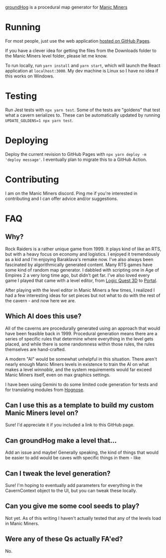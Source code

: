 [groundHog](https://en.wikipedia.org/wiki/Groundhog_Day_(film))
is a procedural map generator for
[Manic Miners](https://manicminers.baraklava.com/)

# Running

For most people, just use the web application
[hosted on GitHub Pages](https://charredutensil.github.io/groundhog/).

If you have a clever idea for getting the files from the Downloads folder
to the Manic Miners level folder, please let me know.

To run locally, run `yarn install` and `yarn start`, which will launch the
React application at `localhost:3000`. My dev machine is Linux so I have
no idea if this works on Windows.

# Testing

Run Jest tests with `npx yarn test`. Some of the tests are "goldens" that
test what a cavern serializes to. These can be automatically updated by
running `UPDATE_GOLDENS=1 npx yarn test`.

# Deploying

Deploy the current revision to GitHub Pages with
`npx yarn deploy -m 'deploy message'`. I eventually plan to migrate this
to a GitHub Action. 

# Contributing

I am on the Manic Miners discord. Ping me if you're interested in contributing
and I can offer advice and/or suggestions.

# FAQ

## Why?

Rock Raiders is a rather unique game from 1999. It plays kind of like an RTS,
but with a heavy focus on economy and logistics. I enjoyed it tremendously as
a kid and I'm enjoying Baraklava's remake now. I've also always been fascinated
by algorithmically generated content. Many RTS games have some kind of random
map generator. I dabbled with scripting one in Age of Empires 2 a very long
time ago, but didn't get far. I've also loved every game I played that came
with a level editor, from
[Logic Quest 3D](https://www.youtube.com/watch?v=605CeYpos1U&list=PL7A1EE48A7DD84B65&ab_channel=maxmouse713)
to [Portal](https://www.moddb.com/mods/gamma-energy).

After playing with the level editor in Manic Miners a few times, I realized I
had a few interesting ideas for set pieces but not what to do with the rest of
the cavern - and now here we are.

## Which AI does this use?

All of the caverns are procedurally generated using an approach that
would have been feasible back in 1999. Procedural generation means there are a
series of specific rules that determine where everything in the level gets
placed, and while there is some randomness within those rules, the rules
themselves are hand-crafted.

A modern "AI" would be somewhat unhelpful in this situation. There aren't
nearly enough Manic Miners levels in existence to train the AI on what makes a
level *winnable*, and the system requirements would far exceed Manic Miners
itself, even on max graphics settings.

I have been using Gemini to do some limited code generation for tests and for
translating modules from [Hognose](https://github.com/charredUtensil/hognose).

## Can I use this as a template to build my custom Manic Miners level on?

Sure! I'd appreciate it if you included a link to this GitHub page.

## Can groundHog make a level that...

Add an issue and maybe! Generally speaking, the kind of things that would be
easier to add would be caves with specific things in them - like

## Can I tweak the level generation?

Sure! I'm hoping to eventually add parameters for everything in the
CavernContext object to the UI, but you can tweak these locally.

## Can you give me some cool seeds to play?

Not yet. As of this writing I haven't actually tested that any of the levels
load in Manic Miners.

## Were any of these Qs actually FA'ed?

No.